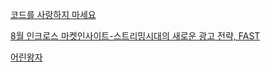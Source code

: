 [코드를 사랑하지 마세요](../4.Archive/코드를%20사랑하지%20마세요.md)

[8월 인크로스 마켓인사이트-스트리밍시대의 새로운 광고 전략, FAST](../4.Archive/8월%20인크로스%20마켓인사이트-스트리밍시대의%20새로운%20광고%20전략,%20FAST.md)

[어린왕자](../4.Archive/어린왕자.md)
